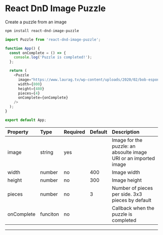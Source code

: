 # React DnD Image Puzzle

Create a puzzle from an image

```sh
npm install react-dnd-image-puzzle
```

```js
import Puzzle from 'react-dnd-image-puzzle';

function App() {
  const onComplete = () => {
    console.log('Puzzle is completed!');
  };

  return (
    <Puzzle
      image="https://www.laurag.tv/wp-content/uploads/2020/02/bob-esponja.jpg"
      width={800}
      height={480}
      pieces={4}
      onComplete={onComplete}
    />
  );
}

export default App;

```

Property    | Type     | Required | Default | Description
:---        | :---     | :---     | :---    | :---
image       | string   | yes      |         | Image for the puzzle: an absoulte image URI or an imported image
width       | number   | no       | 400     | Image width
height      | number   | no       | 300     | Image height
pieces      | number   | no       | 3       | Number of pieces per side. 3x3 pieces by default
onComplete  | funciton | no       |         | Callback when the puzzle is completed
-----